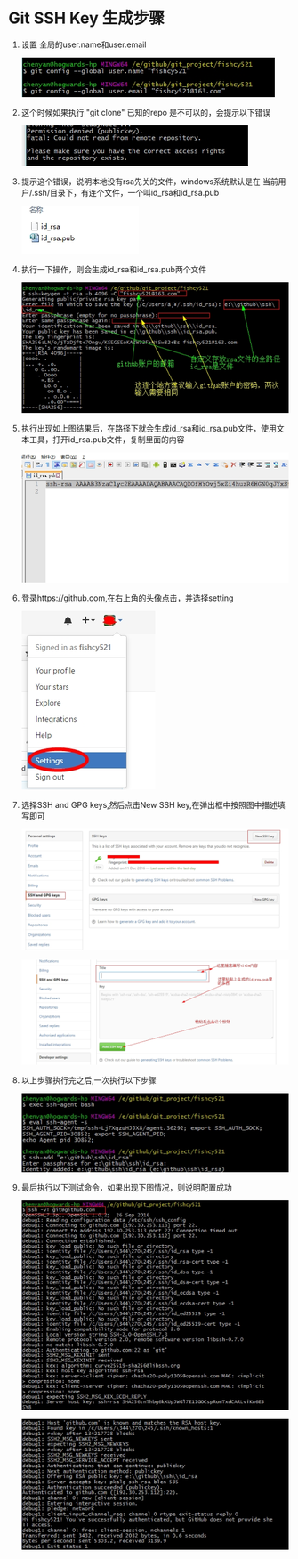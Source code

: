 # Git SSH Key 生成步骤



1. 设置 全局的user.name和user.email

   ![](../images/git/ssh1.jpg)

2. 这个时候如果执行 "git clone" 已知的repo  是不可以的，会提示以下错误

   ![ssh2](../images/git/ssh2.jpg)

3. 提示这个错误，说明本地没有rsa先关的文件，windows系统默认是在 当前用户/.ssh/目录下，有连个文件，一个叫id_rsa和id_rsa.pub

   ![ssh3](../images/git/ssh3.jpg)

4. 执行一下操作，则会生成id_rsa和id_rsa.pub两个文件

   ![ssh4](../images/git/ssh4.jpg)

5. 执行出现如上图结果后，在路径下就会生成id_rsa和id_rsa.pub文件，使用文本工具，打开id_rsa.pub文件，复制里面的内容

   ![ssh5](../images/git/ssh5.jpg)

6. 登录https://github.com,在右上角的头像点击，并选择setting

   ![ssh6](../images/git/ssh6.jpg)

7. 选择SSH and GPG keys,然后点击New SSH key,在弹出框中按照图中描述填写即可

   ![ssh7](../images/git/ssh7.jpg)

   ![ssh8](../images/git/ssh8.jpg)

8. 以上步骤执行完之后,一次执行以下步骤

   ![ssh9](../images/git/ssh9.jpg)

9. 最后执行以下测试命令，如果出现下图情况，则说明配置成功

   ![ssh10](../images/git/ssh10.jpg)

   ![ssh11](../images/git/ssh11.jpg)